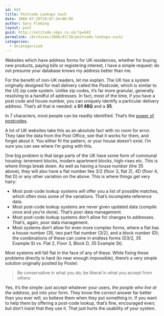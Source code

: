 ```yaml
---
id: 643
title: Postcode Lookups Suck
date: 2008-07-20T19:07:34+00:00
author: Gary Fleming
layout: post
guid: http://solitude.vkps.co.uk/?p=643
permalink: /Archives/2008/07/20/postcode-lookups-suck/
categories:
  - Uncategorized
---
```

Websites which have address forms for UK residences, whether for buying new products, paying bills or registering interest, I have a simple request: do not presume your database knows my address better than me.

For the benefit of non-UK readers, let me explain. The UK has a system originally designed for mail delivery called the Postcode, which is similar to the US zip code system. Unlike zip codes, it&#8217;s far more granular, generally resolving to a handful of addresses. In fact, most of the time, if you have a post code and house number, you can uniquely identify a particular delivery address. That&#8217;s all that is needed: a **G1 4BQ** and a **35**.

In 7 characters, most people can be readily identified. That&#8217;s the [power of postcodes](http://puffbox.com/2008/06/23/the-power-of-postcodes/).

A lot of UK websites take this as an absolute fact with no room for error. They take the data from the Post Office, see that it works for them, and forget about it. You either fit the pattern, or your house doesn&#8217;t exist. I&#8217;m sure you can see where I&#8217;m going with this.

One big problem is that large parts of the UK have some form of communal housing: tenement blocks, modern apartment blocks, high-rises etc. This is where things break down. As well as having a house number (the 35 above), they will also have a flat number like 3/2 (floor 3, flat 2), 4D (floor 4, flat D) or any other variation on the above. This is where things get very hairy:

  * Most post-code lookup systems will offer you a list of possible matches, which often miss some of the variations. That&#8217;s incomplete reference data.
  * Most post-code lookup systems are never given updated data (compile once and you&#8217;re done). That&#8217;s poor data management.
  * Most post-code lookup systems don&#8217;t allow for changes to addresses. That&#8217;s, again, poor data management.
  * Most systems don&#8217;t allow for even more complex forms, where a flat has a house number (35, two part flat number (3/2), and a block number (D); the combinations of these can come in endless forms (D3/2, 35 Example St vs. Flat 2, Floor 3, Block D, 35 Example St).

Most systems will fall flat in the face of any of these. While fixing these problems directly is hard (to near enough impossible), there&#8217;s a very simple solution originally posited by Postel:

> Be conservative in what you do; be liberal in what you accept from others

Yes, it&#8217;s the simple: just accept whatever your users, _the people who live at the address_, put into your form. They know the correct answer far better than you ever will, so believe them when they put something in. If you want to help them by offering a post-code lookup, that&#8217;s fine, encouraged even; but don&#8217;t insist that they use it. That just hurts the usability of your system.